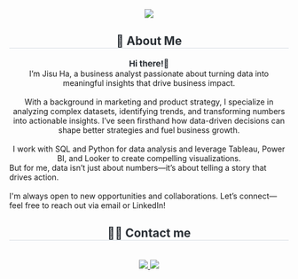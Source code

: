<div align= "center">
    <img src="https://capsule-render.vercel.app/api?type=waving&color=gradient&height=120&text=Hi%20!%20I'm%20Jisu!%20👩🏻‍💻&animation=&fontColor=000000&fontSize=70" />
    </div>
    <div align= "center"> 
    <h2 style="border-bottom: 1px solid #d8dee4; color: #282d33;"> 👋 About Me </h2>  
    <div style="font-weight: 700; font-size: 15px; text-align: center; color: #282d33;"> 
        Hi there!👋 
        </div>I’m Jisu Ha, a business analyst passionate about turning data into meaningful insights that drive business impact.  
        <br><br>
        With a background in marketing and product strategy, I specialize in analyzing complex datasets, identifying trends, and transforming numbers into actionable insights. I’ve seen firsthand how data-driven decisions can shape better strategies and fuel business growth.
        <br><br>
        I work with SQL and Python for data analysis and leverage Tableau, Power BI, and Looker to create compelling visualizations. 
        </div>But for me, data isn’t just about numbers—it’s about telling a story that drives action.
        <br><br>
        I'm always open to new opportunities and collaborations. 
        </div>Let’s connect—feel free to reach out via email or LinkedIn!
    </div>
    <div align= "center">
    <h2 style="border-bottom: 1px solid #d8dee4; color: #282d33;"> 🧑‍💻 Contact me </h2> <br> 
    <div align= "center"> <a href=https://www.notion.so/Jisu-Ha-113b2d0f975a80a589c7cd85d248a516> <img src="https://img.shields.io/badge/Notion-000000?style=for-the-badge&logo=Notion&logoColor=white&link=https://www.notion.so/Jisu-Ha-113b2d0f975a80a589c7cd85d248a516"> </a>
         <a href=mailto:hidy701@gmail.com> <img src="https://img.shields.io/badge/Gmail-EA4335?style=for-the-badge&logo=Gmail&logoColor=white&link=mailto:hidy701@gmail.com"> </a>
          </div>  <br> 
    <div align= "center">  </div> 
    </div>
    
